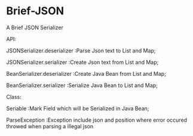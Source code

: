 # Brief-JSON
A Brief JSON Serializer

API:

JSONSerializer.deserializer :Parse Json text to List and Map;

JSONSerializer.serializer :Create Json text from List and Map;

BeanSerializer.deserializer :Create Java Bean from List and Map;

BeanSerializer.serializer :Serialize Java Bean to List and Map;

Class:

Seriable :Mark Field which will be Serialized in Java Bean;

ParseException :Exception include json and position where error occured throwed when parsing a illegal json
